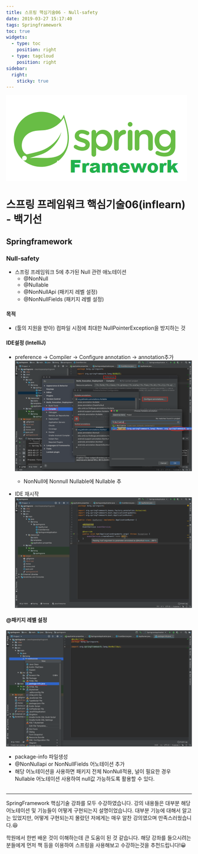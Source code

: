 ```yaml
---
title: 스프링 핵심기술06 - Null-safety
date: 2019-03-27 15:17:40
tags: Springframework
toc: true
widgets:
  - type: toc
    position: right
  - type: tagcloud
    position: right
sidebar:
  right:
    sticky: true
---
```

 
![springf](/images/springframwork-logo.png)
# 스프링 프레임워크 핵심기술06(inflearn) - 백기선 
## Springframework
<!-- more -->
### Null-safety
- 스프링 프레임워크 5에 추가된 Null 관련 애노테이션
    - @NonNull
    - @Nullable
    - @NonNullApi (패키지 레벨 설정)
    - @NonNullFields (패키지 레벨 설정)

#### 목적
- (툴의 지원을 받아) 컴파일 시점에 최대한 NullPointerException을 방지하는 것

#### IDE설정 (IntelliJ)
- preference → Compiler → Configure annotation → annotation추가
![springcore](/images/springc/springcore05-11.png)
    - NonNull에 Nonnull Nullable에 Nullable 추

- IDE 재시작
![springcore](/images/springc/springcore05-12.png)

#### @패키지 레벨 설정
![springcore](/images/springc/springcore05-13.png)
- package-info 파일생성
- @NonNullapi or NonNullFields 어노테이션 추가
- 해당 어노테이션을 사용하면 패키지 전체 NonNull적용, 널이 필요한 경우 Nullable 어노테이션 사용하여 null값 가능하도록 활용할 수 있다.
<br><br>

***
 SpringFramework 핵심기술 강좌를 모두 수강하였습니다.
강의 내용들은 대부분 해당 어노테이션 및 기능들이 어떻게 구현되는지 설명이었습니다.
대부분 기능에 대해서 알고는 있었지만, 어떻게 구현되는지 몰랐던 저에게는 매우 알찬 강의였으며 만족스러웠습니다.😆

 학원에서 한번 배운 것이 이해하는데 큰 도움이 된 것 같습니다. 
해당 강좌를 들으시려는 분들에게 먼저 책 등을 이용하여 스프링을 사용해보고 수강하는것을 추천드립니다!😀
<br><br>
    




